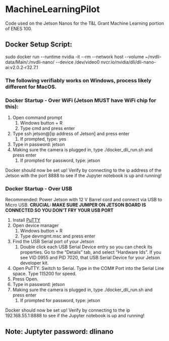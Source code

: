 # MachineLearningPilot

Code used on the Jetson Nanos for the T&L Grant Machine Learning portion of ENES 100.

## Docker Setup Script:
sudo docker run --runtime nvidia -it --rm --network host --volume ~/nvdli-data/Main/:/nvdli-nano/ --device /dev/video0 nvcr.io/nvidia/dli/dli-nano-ai:v2.0.2-r32.7.1

### The following verifiably works on Windows, process likely different for MacOS.
### Docker Startup - Over WiFi (Jetson MUST have WiFi chip for this):
1. Open command prompt
    1. Windows button + R
    2. Type cmd and press enter
2. Type ssh jetson@\[ip address of Jetson\] and press enter
    1. If prompted, type: yes 
3. Type in password: jetson
4. Making sure the camera is plugged in, type ./docker_dli_run.sh and press enter
    1. If prompted for password, type: jetson

Docker should now be set up! Verify by connecting to the ip address of the Jetson with the port 8888 to see if the Jupyter notebook is up and running!

### Docker Startup - Over USB
Recommended: Power Jetson with 12 V Barrel cord and connect via USB to Micro USB. **CRUCIAL: MAKE SURE JUMPER ON JETSON BOARD IS CONNECTED SO YOU DON'T FRY YOUR USB PORT**
1. Install [PuTTY](https://www.chiark.greenend.org.uk/~sgtatham/putty/latest.html)
2. Open device manager
    1. Windows button + R
    2. Type devmgmt.msc and press enter
3. Find the USB Serial port of your Jetson
    1. Double click each USB Serial Device entry so you can check its properties. Go to the “Details” tab, and select “Hardware Ids”. If you see VID 0955 and PID 7020, that USB Serial Device for your Jetson developer kit.
4. Open PuTTY. Switch to Serial. Type in the COM# Port into the Serial Line space. Type 115200 for speed.
5. Press Open.
6. Type in password: jetson
7. Making sure the camera is plugged in, type ./docker_dli_run.sh and press enter
    1. If prompted for password, type: jetson
    
Docker should now be set up! Verify by connecting to the ip 192.168.55.1:8888 to see if the Jupyter notebook is up and running!

## Note: Juptyter password: dlinano

